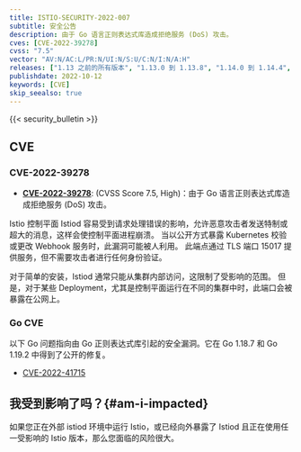 ```yaml
---
title: ISTIO-SECURITY-2022-007
subtitle: 安全公告
description: 由于 Go 语言正则表达式库造成拒绝服务 (DoS) 攻击。
cves: [CVE-2022-39278]
cvss: "7.5"
vector: "AV:N/AC:L/PR:N/UI:N/S:U/C:N/I:N/A:H"
releases: ["1.13 之前的所有版本", "1.13.0 到 1.13.8", "1.14.0 到 1.14.4", "1.15.0 到 1.15.1"]
publishdate: 2022-10-12
keywords: [CVE]
skip_seealso: true
---
```


{{< security_bulletin >}}

## CVE

### CVE-2022-39278

- __[CVE-2022-39278](https://github.com/istio/istio/security/advisories/GHSA-86vr-4wcv-mm9w)__:
  (CVSS Score 7.5, High)：由于 Go 语言正则表达式库造成拒绝服务 (DoS) 攻击。

Istio 控制平面 Istiod 容易受到请求处理错误的影响，允许恶意攻击者发送特制或超大的消息，这样会使控制平面进程崩溃。
当以公开方式暴露 Kubernetes 校验或更改 Webhook 服务时，此漏洞可能被人利用。
此端点通过 TLS 端口 15017 提供服务，但不需要攻击者进行任何身份验证。

对于简单的安装，Istiod 通常只能从集群内部访问，这限制了受影响的范围。
但是，对于某些 Deployment，尤其是控制平面运行在不同的集群中时，此端口会被暴露在公网上。

### Go CVE

以下 Go 问题指向由 Go 正则表达式库引起的安全漏洞。它在 Go 1.18.7 和 Go 1.19.2 中得到了公开的修复。

- [CVE-2022-41715](https://github.com/golang/go/issues/55949)

## 我受到影响了吗？{#am-i-impacted}

如果您正在外部 istiod 环境中运行 Istio，或已经向外暴露了 Istiod 且正在使用任一受影响的 Istio 版本，那么您面临的风险很大。
